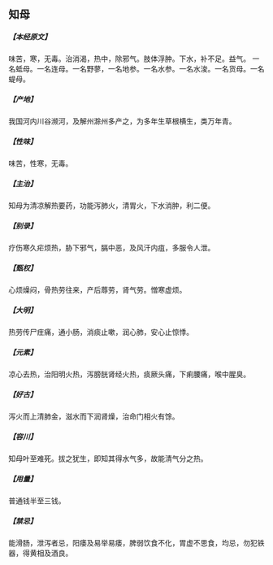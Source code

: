 ## 知母

##### 【本经原文】
味苦，寒，无毒。治消渴，热中，除邪气。肢体浮肿。下水，补不足。益气。
一名蚳母。一名连母。一名野蓼，一名地参。一名水参。一名水浚。一名货母。一名蝭母。
##### 【产地】
我国河内川谷濒河，及解州滁州多产之，为多年生草根横生，类万年青。
##### 【性味】
味苦，性寒，无毒。
##### 【主治】
知母为清凉解热要药，功能泻肺火，清胃火，下水消肿，利二便。
##### 【别录】
疗伤寒久疟烦热，胁下邪气，膈中恶，及风汗内疽，多服令人泄。
##### 【甄权】
心烦燥闷，骨热劳往来，产后蓐劳，肾气劳。憎寒虚烦。
##### 【大明】
热劳传尸疰痛，通小肠，消痰止嗽，润心肺，安心止惊悸。
##### 【元素】
凉心去热，治阳明火热，泻膀胱肾经火热，痰厥头痛，下痢腰痛，喉中腥臭。
##### 【好古】
泻火而上清肺金，滋水而下润肾燥，治命门相火有馀。
##### 【容川】
知母叶至难死。拔之犹生，即知其得水气多，故能清气分之热。
##### 【用量】
普通钱半至三钱。
##### 【禁忌】
能滑肠，泄泻者忌，阳痿及易举易痿，脾弱饮食不化，胃虚不思食，均忌，勿犯铁器，得黄相及酒良。